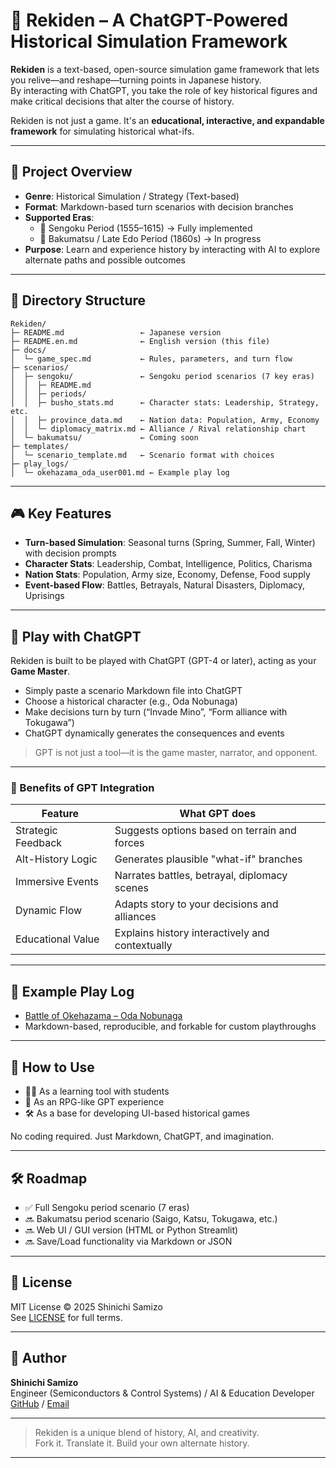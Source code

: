 # 🏯 Rekiden – A ChatGPT-Powered Historical Simulation Framework

**Rekiden** is a text-based, open-source simulation game framework that lets you relive—and reshape—turning points in Japanese history.  
By interacting with ChatGPT, you take the role of key historical figures and make critical decisions that alter the course of history.

Rekiden is not just a game. It's an **educational, interactive, and expandable framework** for simulating historical what-ifs.

---

## 🎯 Project Overview

- **Genre**: Historical Simulation / Strategy (Text-based)
- **Format**: Markdown-based turn scenarios with decision branches
- **Supported Eras**:
  - 🏯 Sengoku Period (1555–1615) → Fully implemented
  - 🎌 Bakumatsu / Late Edo Period (1860s) → In progress
- **Purpose**: Learn and experience history by interacting with AI to explore alternate paths and possible outcomes

---

## 📂 Directory Structure

```
Rekiden/
├─ README.md                 ← Japanese version
├─ README.en.md              ← English version (this file)
├─ docs/
│  └─ game_spec.md           ← Rules, parameters, and turn flow
├─ scenarios/
│  ├─ sengoku/               ← Sengoku period scenarios (7 key eras)
│  │  ├─ README.md
│  │  ├─ periods/
│  │  ├─ busho_stats.md      ← Character stats: Leadership, Strategy, etc.
│  │  ├─ province_data.md    ← Nation data: Population, Army, Economy
│  │  └─ diplomacy_matrix.md ← Alliance / Rival relationship chart
│  └─ bakumatsu/             ← Coming soon
├─ templates/
│  └─ scenario_template.md   ← Scenario format with choices
├─ play_logs/
│  └─ okehazama_oda_user001.md ← Example play log
```

---

## 🎮 Key Features

- **Turn-based Simulation**: Seasonal turns (Spring, Summer, Fall, Winter) with decision prompts
- **Character Stats**: Leadership, Combat, Intelligence, Politics, Charisma
- **Nation Stats**: Population, Army size, Economy, Defense, Food supply
- **Event-based Flow**: Battles, Betrayals, Natural Disasters, Diplomacy, Uprisings

---

## 🤖 Play with ChatGPT

Rekiden is built to be played with ChatGPT (GPT-4 or later), acting as your **Game Master**.

- Simply paste a scenario Markdown file into ChatGPT
- Choose a historical character (e.g., Oda Nobunaga)
- Make decisions turn by turn (“Invade Mino”, “Form alliance with Tokugawa”)
- ChatGPT dynamically generates the consequences and events

> GPT is not just a tool—it is the game master, narrator, and opponent.

---

### 🧠 Benefits of GPT Integration

| Feature            | What GPT does                                  |
|--------------------|-------------------------------------------------|
| Strategic Feedback | Suggests options based on terrain and forces    |
| Alt-History Logic  | Generates plausible "what-if" branches          |
| Immersive Events   | Narrates battles, betrayal, diplomacy scenes    |
| Dynamic Flow       | Adapts story to your decisions and alliances    |
| Educational Value  | Explains history interactively and contextually |

---

## 📘 Example Play Log

- [Battle of Okehazama – Oda Nobunaga](play_logs/okehazama_oda_user001.md)
- Markdown-based, reproducible, and forkable for custom playthroughs

---

## 🚀 How to Use

- 🧑‍🏫 As a learning tool with students
- 🧙 As an RPG-like GPT experience
- 🛠️ As a base for developing UI-based historical games

No coding required. Just Markdown, ChatGPT, and imagination.

---

## 🛠 Roadmap

- ✅ Full Sengoku period scenario (7 eras)
- 🔜 Bakumatsu period scenario (Saigo, Katsu, Tokugawa, etc.)
- 🔜 Web UI / GUI version (HTML or Python Streamlit)
- 🔜 Save/Load functionality via Markdown or JSON

---

## 📜 License

MIT License © 2025 Shinichi Samizo  
See [LICENSE](LICENSE) for full terms.

---

## 👤 Author

**Shinichi Samizo**  
Engineer (Semiconductors & Control Systems) / AI & Education Developer  
[GitHub](https://github.com/Samizo-AITL) / [Email](mailto:shin3t72@gmail.com)

---

> Rekiden is a unique blend of history, AI, and creativity.  
> Fork it. Translate it. Build your own alternate history.

---
